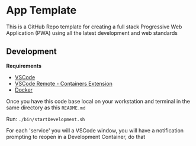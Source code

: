 # App Template

This is a GitHub Repo template for creating a full stack Progressive Web Application (PWA) using all the latest development and web standards

## Development

**Requirements**

- [VSCode](https://code.visualstudio.com/)
- [VSCode Remote - Containers Extension](https://marketplace.visualstudio.com/items?itemName=ms-vscode-remote.remote-containers)
- [Docker](https://www.docker.com/)

Once you have this code base local on your workstation and terminal in the same directory as this `README.md`

Run: `./bin/startDevelopment.sh`

For each 'service' you will a VSCode window, you will have a notification prompting to reopen in a Development Container, do that
